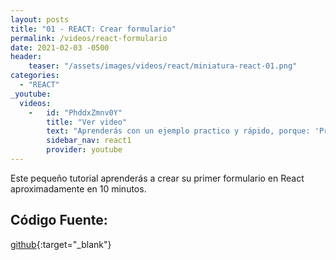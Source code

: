 ```yaml
---
layout: posts
title: "01 - REACT: Crear formulario"
permalink: /videos/react-formulario
date: 2021-02-03 -0500
header:
    teaser: "/assets/images/videos/react/miniatura-react-01.png"
categories:
  - "REACT"
_youtube: 
  videos:
    -   id: "PhddxZmnv0Y"
        title: "Ver video"
        text: "Aprenderás con un ejemplo practico y rápido, porque: 'Programando se aprende programando'" 
        sidebar_nav: react1
        provider: youtube
---
```


Este pequeño tutorial aprenderás a crear su primer formulario en React aproximadamente en 10 minutos. 


## Código Fuente:

[github](https://github.com/gonzaloperezbarrios/mi_formulario-react-0-100/tree/1-Crear-Formulario){:target="_blank"}
